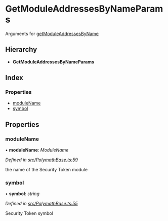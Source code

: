 # GetModuleAddressesByNameParams

Arguments for [getModuleAddressesByName](../classes/_polymathbase_.polymathbase.md#getmoduleaddressesbyname)

## Hierarchy

* **GetModuleAddressesByNameParams**

## Index

### Properties

* [moduleName](../interfaces/_polymathbase_.getmoduleaddressesbynameparams.md#modulename)
* [symbol](../interfaces/_polymathbase_.getmoduleaddressesbynameparams.md#symbol)

## Properties

### moduleName

• **moduleName**: _ModuleName_

_Defined in_ [_src/PolymathBase.ts:59_](https://github.com/PolymathNetwork/polymath-sdk/blob/e8bbc1e/src/PolymathBase.ts#L59)

the name of the Security Token module

### symbol

• **symbol**: _string_

_Defined in_ [_src/PolymathBase.ts:55_](https://github.com/PolymathNetwork/polymath-sdk/blob/e8bbc1e/src/PolymathBase.ts#L55)

Security Token symbol

